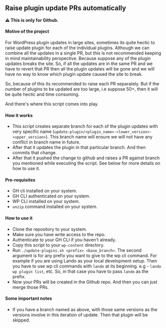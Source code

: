 ## Raise plugin update PRs automatically

**:warning: This is only for Github.**

#### Motive of the project

For WordPress plugin updates in large sites, sometimes its quite hectic to raise update plugin for each of the individual plugins. Although we can combine all the updates in a single PR, but this is not recommended keeping in mind maintainability perspective. Because suppose any of the plugin updates breaks the site. So, if all the updates are in the same PR and we have to revert that PR then all the plugin updates will be gone and we will have no way to know which plugin update caused the site to break.

So, because of this its recommended to raise each PR separately. But if the number of plugins to be updated are too large, i.e suppose 50+, then it will be quite hectic and time consuming.

And there's where this script comes into play.

#### How it works

- This script creates separate branch for each of the plugin updates with very specific name (`update-plugin/<plugin_name>-<lower_version>-<upper_version>`). This branch name will ensure we will not have any conflict in branch name in future.
- After that it updates the plugin in that particular branch. And then commits that change.
- After that it pushed the change to github and raises a PR against branch you mentioned while executing the script. See below for more details on how to use it.

#### Pre-requisites

- GH cli installed on your system.
- GH CLI authenticated on your system.
- WP CLI installed on your system.
- `unzip` command installed on your system.

#### How to use it

- Clone the repository to your system.
- Make sure you have write access to the repo.
- Authenticate to your GH CLI if you haven't already.
- Copy this script to your `wp-content` directory.
- Run `./update-plugins.sh <prefix> <base_branch>`. The second argument is for any prefix you want to give to the wp cli command. For example if you are using Lando as your local development setup. Then you have to use wp cli commands with `lando` at its beginning. e.g - `lando wp plugin list`, etc. So, in that case you have to pass `lando` as the prefix.
- Now your PRs will be created in the Github repo. And then you can just merge those PRs.

#### Some important notes

- If you have a branch named as above, with those same versions as the versions involve in this iteration of update. Then that plugin will be skipped.

